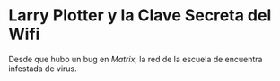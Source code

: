 
# Larry Plotter y la Clave Secreta del Wifi

Desde que hubo un bug en *Matrix*, la red de la escuela de encuentra infestada de virus.
